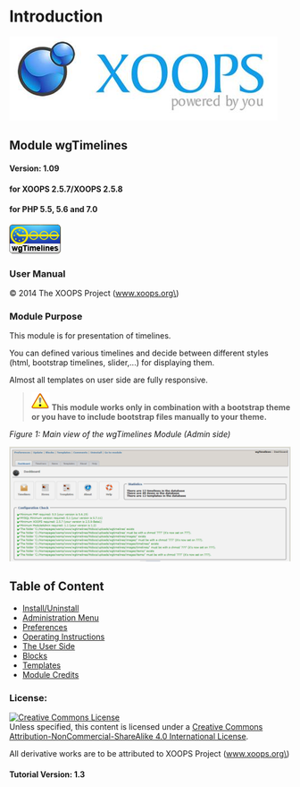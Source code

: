 # Introduction

![logoXoops.jpg](.gitbook/assets/logoxoops.jpg)

## Module wgTimelines

#### Version: 1.09

#### for XOOPS 2.5.7/XOOPS 2.5.8

#### for PHP 5.5, 5.6 and 7.0

![logoModule.png](.gitbook/assets/logomodule.png)

### User Manual

© 2014 The XOOPS Project \(www.xoops.org\)

### Module Purpose

This module is for presentation of timelines.

You can defined various timelines and decide between different styles \(html, bootstrap timelines, slider,...\) for displaying them.

Almost all templates on user side are fully responsive.

> ![](.gitbook/assets/important.png) **This module works only in combination with a bootstrap theme or you have to include bootstrap files manually to your theme.**

  
 _Figure 1: Main view of the wgTimelines Module \(Admin side\)_

![0dashboard1.png](.gitbook/assets/0dashboard.png)

## Table of Content

* [Install/Uninstall](install-uninstall.md)
* [Administration Menu](administration-menu/)
* [Preferences](https://github.com/xoops/wgtimelines-tutorial/tree/a0adef0b003de4cd9200069325d8c416a98ff15b/en/book/3preferences.md)
* [Operating Instructions](operating-instructions.md)
* [The User Side](the-user-side.md)
* [Blocks](blocks.md)
* [Templates](templates.md)
* [Module Credits](module-credits.md)

### License:

[![Creative Commons License](https://i.creativecommons.org/l/by-nc-sa/4.0/88x31.png)](http://creativecommons.org/licenses/by-nc-sa/4.0/)  
Unless specified, this content is licensed under a [Creative Commons Attribution-NonCommercial-ShareAlike 4.0 International License](http://creativecommons.org/licenses/by-nc-sa/4.0/).

All derivative works are to be attributed to XOOPS Project \(www.xoops.org\)

#### Tutorial Version: 1.3




